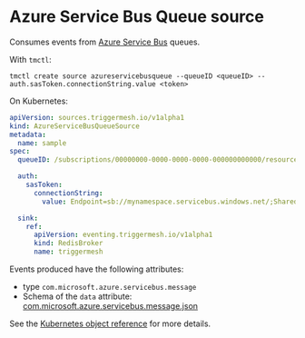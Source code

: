 # Azure Service Bus Queue source

Consumes events from [Azure Service Bus](https://learn.microsoft.com/en-us/azure/service-bus-messaging/service-bus-messaging-overview) queues.

With `tmctl`:

```
tmctl create source azureservicebusqueue --queueID <queueID> --auth.sasToken.connectionString.value <token>
```

On Kubernetes:

```yaml
apiVersion: sources.triggermesh.io/v1alpha1
kind: AzureServiceBusQueueSource
metadata:
  name: sample
spec:
  queueID: /subscriptions/00000000-0000-0000-0000-000000000000/resourceGroups/MyGroup/providers/Microsoft.ServiceBus/namespaces/MyNamespace/queues/MyQueue

  auth:
    sasToken:
      connectionString:
        value: Endpoint=sb://mynamespace.servicebus.windows.net/;SharedAccessKeyName=ReadOnly;SharedAccessKey=aHpDel7ZCURMDyixudUeciLODz9SxImqqbEXAMPLEKEY;EntityPath=myqueue

  sink:
    ref:
      apiVersion: eventing.triggermesh.io/v1alpha1
      kind: RedisBroker
      name: triggermesh
```

Events produced have the following attributes:

* type `com.microsoft.azure.servicebus.message`
* Schema of the `data` attribute: [com.microsoft.azure.servicebus.message.json](https://raw.githubusercontent.com/triggermesh/triggermesh/main/schemas/com.microsoft.azure.servicebus.message.json)

See the [Kubernetes object reference](../../reference/sources/#sources.triggermesh.io/v1alpha1.AzureServiceBusQueueSource) for more details.
